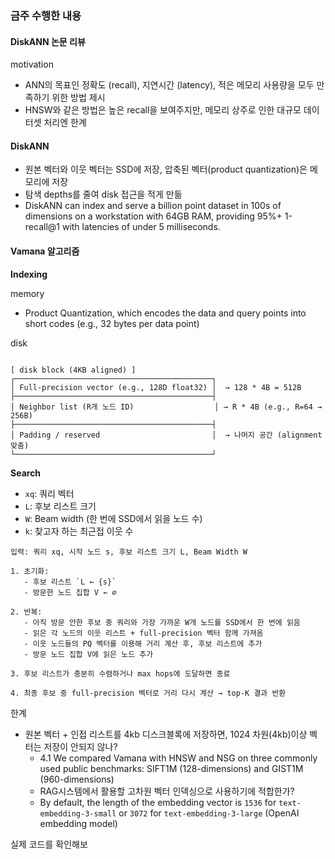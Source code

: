

### 금주 수행한 내용

#### DiskANN 논문 리뷰


motivation
- ANN의 목표인 정확도 (recall), 지연시간 (latency), 적은 메모리 사용량을 모두 만족하기 위한 방법 제시
- HNSW와 같은 방법은 높은 recall을 보여주지만, 메모리 상주로 인한 대규모 데이터셋 처리엔 한계


#### DiskANN
- 원본 벡터와 이웃 벡터는 SSD에 저장, 압축된 벡터(product quantization)은 메모리에 저장
- 탐색 depths를 줄여 disk 접근을 적게 만듦
- DiskANN can index and serve a billion point dataset in 100s of dimensions on a workstation with 64GB RAM, providing 95%+ 1-recall@1 with latencies of under 5 milliseconds.

#### Vamana 알고리즘

**Indexing**

memory
- Product Quantization, which encodes the data and query points into short codes (e.g., 32 bytes per data point)

disk
```

[ disk block (4KB aligned) ]
┌────────────────────────────────────────────┐
│ Full-precision vector (e.g., 128D float32) │  → 128 * 4B = 512B
├────────────────────────────────────────────┤
│ Neighbor list (R개 노드 ID)                  │ → R * 4B (e.g., R=64 → 256B)
├────────────────────────────────────────────┤
│ Padding / reserved                         │  → 나머지 공간 (alignment 맞춤)
└────────────────────────────────────────────┘
```



**Search**

- `xq`: 쿼리 벡터
- `L`: 후보 리스트 크기
- `W`: Beam width (한 번에 SSD에서 읽을 노드 수)
- `k`: 찾고자 하는 최근접 이웃 수

```
입력: 쿼리 xq, 시작 노드 s, 후보 리스트 크기 L, Beam Width W

1. 초기화:
   - 후보 리스트 `L ← {s}`
   - 방문한 노드 집합 V ← ∅

2. 반복:
   - 아직 방문 안한 후보 중 쿼리와 가장 가까운 W개 노드를 SSD에서 한 번에 읽음
   - 읽은 각 노드의 이웃 리스트 + full-precision 벡터 함께 가져옴
   - 이웃 노드들의 PQ 벡터를 이용해 거리 계산 후, 후보 리스트에 추가
   - 방문 노드 집합 V에 읽은 노드 추가

3. 후보 리스트가 충분히 수렴하거나 max hops에 도달하면 종료

4. 최종 후보 중 full-precision 벡터로 거리 다시 계산 → top-K 결과 반환

```

한계
- 원본 벡터 + 인접 리스트를 4kb 디스크블록에 저장하면, 1024 차원(4kb)이상 벡터는 저장이 안되지 않나?
	- 4.1 We compared Vamana with HNSW and NSG on three commonly used public benchmarks: SIFT1M (128-dimensions) and GIST1M (960-dimensions)
	- RAG시스템에서 활용할 고차원 벡터 인덱싱으로 사용하기에 적합한가? 
	- By default, the length of the embedding vector is `1536` for `text-embedding-3-small` or `3072` for `text-embedding-3-large` (OpenAI embedding model)

실제 코드를 확인해보

